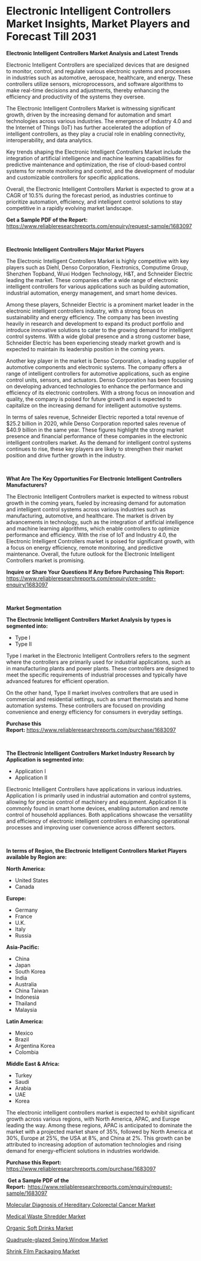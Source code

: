<p><h1>Electronic Intelligent Controllers Market Insights, Market Players and Forecast Till 2031</h1></p><p><strong>Electronic Intelligent Controllers Market Analysis and Latest Trends</strong></p>
<p><p>Electronic Intelligent Controllers are specialized devices that are designed to monitor, control, and regulate various electronic systems and processes in industries such as automotive, aerospace, healthcare, and energy. These controllers utilize sensors, microprocessors, and software algorithms to make real-time decisions and adjustments, thereby enhancing the efficiency and productivity of the systems they oversee. </p><p>The Electronic Intelligent Controllers Market is witnessing significant growth, driven by the increasing demand for automation and smart technologies across various industries. The emergence of Industry 4.0 and the Internet of Things (IoT) has further accelerated the adoption of intelligent controllers, as they play a crucial role in enabling connectivity, interoperability, and data analytics.</p><p>Key trends shaping the Electronic Intelligent Controllers Market include the integration of artificial intelligence and machine learning capabilities for predictive maintenance and optimization, the rise of cloud-based control systems for remote monitoring and control, and the development of modular and customizable controllers for specific applications.</p><p>Overall, the Electronic Intelligent Controllers Market is expected to grow at a CAGR of 10.5% during the forecast period, as industries continue to prioritize automation, efficiency, and intelligent control solutions to stay competitive in a rapidly evolving market landscape.</p></p>
<p><strong>Get a Sample PDF of the Report:&nbsp;</strong> <a href="https://www.reliableresearchreports.com/enquiry/request-sample/1683097">https://www.reliableresearchreports.com/enquiry/request-sample/1683097</a></p>
<p>&nbsp;</p>
<p><strong>Electronic Intelligent Controllers Major Market Players</strong></p>
<p><p>The Electronic Intelligent Controllers Market is highly competitive with key players such as Diehl, Denso Corporation, Flextronics, Computime Group, Shenzhen Topband, Wuxi Hodgen Technology, H&T, and Schneider Electric leading the market. These companies offer a wide range of electronic intelligent controllers for various applications such as building automation, industrial automation, energy management, and smart home devices.</p><p>Among these players, Schneider Electric is a prominent market leader in the electronic intelligent controllers industry, with a strong focus on sustainability and energy efficiency. The company has been investing heavily in research and development to expand its product portfolio and introduce innovative solutions to cater to the growing demand for intelligent control systems. With a wide global presence and a strong customer base, Schneider Electric has been experiencing steady market growth and is expected to maintain its leadership position in the coming years.</p><p>Another key player in the market is Denso Corporation, a leading supplier of automotive components and electronic systems. The company offers a range of intelligent controllers for automotive applications, such as engine control units, sensors, and actuators. Denso Corporation has been focusing on developing advanced technologies to enhance the performance and efficiency of its electronic controllers. With a strong focus on innovation and quality, the company is poised for future growth and is expected to capitalize on the increasing demand for intelligent automotive systems.</p><p>In terms of sales revenue, Schneider Electric reported a total revenue of $25.2 billion in 2020, while Denso Corporation reported sales revenue of $40.9 billion in the same year. These figures highlight the strong market presence and financial performance of these companies in the electronic intelligent controllers market. As the demand for intelligent control systems continues to rise, these key players are likely to strengthen their market position and drive further growth in the industry.</p></p>
<p>&nbsp;</p>
<p><strong>What Are The Key Opportunities For Electronic Intelligent Controllers Manufacturers?</strong></p>
<p><p>The Electronic Intelligent Controllers market is expected to witness robust growth in the coming years, fueled by increasing demand for automation and intelligent control systems across various industries such as manufacturing, automotive, and healthcare. The market is driven by advancements in technology, such as the integration of artificial intelligence and machine learning algorithms, which enable controllers to optimize performance and efficiency. With the rise of IoT and Industry 4.0, the Electronic Intelligent Controllers market is poised for significant growth, with a focus on energy efficiency, remote monitoring, and predictive maintenance. Overall, the future outlook for the Electronic Intelligent Controllers market is promising.</p></p>
<p><strong>Inquire or Share Your Questions If Any Before Purchasing This Report:</strong> <a href="https://www.reliableresearchreports.com/enquiry/pre-order-enquiry/1683097">https://www.reliableresearchreports.com/enquiry/pre-order-enquiry/1683097</a></p>
<p>&nbsp;</p>
<p><strong>Market Segmentation</strong></p>
<p><strong>The Electronic Intelligent Controllers Market Analysis by types is segmented into:</strong></p>
<p><ul><li>Type I</li><li>Type II</li></ul></p>
<p><p>Type I market in the Electronic Intelligent Controllers refers to the segment where the controllers are primarily used for industrial applications, such as in manufacturing plants and power plants. These controllers are designed to meet the specific requirements of industrial processes and typically have advanced features for efficient operation.</p><p>On the other hand, Type II market involves controllers that are used in commercial and residential settings, such as smart thermostats and home automation systems. These controllers are focused on providing convenience and energy efficiency for consumers in everyday settings.</p></p>
<p><strong>Purchase this Report:&nbsp;</strong><a href="https://www.reliableresearchreports.com/purchase/1683097">https://www.reliableresearchreports.com/purchase/1683097</a></p>
<p>&nbsp;</p>
<p><strong>The Electronic Intelligent Controllers Market Industry Research by Application is segmented into:</strong></p>
<p><ul><li>Application I</li><li>Application II</li></ul></p>
<p><p>Electronic Intelligent Controllers have applications in various industries. Application I is primarily used in industrial automation and control systems, allowing for precise control of machinery and equipment. Application II is commonly found in smart home devices, enabling automation and remote control of household appliances. Both applications showcase the versatility and efficiency of electronic intelligent controllers in enhancing operational processes and improving user convenience across different sectors.</p></p>
<p>&nbsp;</p>
<p><strong>In terms of Region, the Electronic Intelligent Controllers Market Players available by Region are:</strong></p>
<p>
    <p> <strong> North America: </strong>
        <ul>
            <li>United States</li>
            <li>Canada</li>
        </ul>
        </p> 
    <p> <strong> Europe: </strong>
        <ul>
            <li>Germany</li>
            <li>France</li>
            <li>U.K.</li>
            <li>Italy</li>
            <li>Russia</li>
        </ul>
        </p> 
    <p> <strong> Asia-Pacific: </strong>
        <ul>
            <li>China</li>
            <li>Japan</li>
            <li>South Korea</li>
            <li>India</li>
            <li>Australia</li>
            <li>China Taiwan</li>
            <li>Indonesia</li>
            <li>Thailand</li>
            <li>Malaysia</li>
        </ul>
        </p> 
    <p> <strong> Latin America: </strong>
        <ul>
            <li>Mexico</li>
            <li>Brazil</li>
            <li>Argentina Korea</li>
            <li>Colombia</li>
        </ul>
        </p> 
    <p> <strong> Middle East & Africa: </strong>
        <ul>
            <li>Turkey</li>
            <li>Saudi</li>
            <li>Arabia</li>
            <li>UAE</li>
            <li>Korea</li>
        </ul>
    </p>
    </p>
<p><p>The electronic intelligent controllers market is expected to exhibit significant growth across various regions, with North America, APAC, and Europe leading the way. Among these regions, APAC is anticipated to dominate the market with a projected market share of 35%, followed by North America at 30%, Europe at 25%, the USA at 8%, and China at 2%. This growth can be attributed to increasing adoption of automation technologies and rising demand for energy-efficient solutions in industries worldwide.</p></p>
<p><strong>Purchase this Report: </strong><a href="https://www.reliableresearchreports.com/purchase/1683097">https://www.reliableresearchreports.com/purchase/1683097</a></p>
<p>&nbsp;<strong>Get a Sample PDF of the Report:&nbsp;&nbsp;</strong><a href="https://www.reliableresearchreports.com/enquiry/request-sample/1683097">https://www.reliableresearchreports.com/enquiry/request-sample/1683097</a></p>
<p><strong></strong></p>
<p><p><a href="https://github.com/globismark/Market-Research-Report-List-2/blob/main/molecular-diagnosis-of-hereditary-colorectal-cancer-market.md">Molecular Diagnosis of Hereditary Colorectal Cancer Market</a></p><p><a href="https://github.com/timeliteaut/Market-Research-Report-List-1/blob/main/medical-waste-shredder-market.md">Medical Waste Shredder Market</a></p><p><a href="https://github.com/bobicer/Market-Research-Report-List-2/blob/main/organic-soft-drinks-market.md">Organic Soft Drinks Market</a></p><p><a href="https://github.com/seekum/Market-Research-Report-List-1/blob/main/quadruple-glazed-swing-window-market.md">Quadruple-glazed Swing Window Market</a></p><p><a href="https://github.com/prosalinda88/Market-Research-Report-List-3/blob/main/shrink-film-packaging-market.md">Shrink Film Packaging Market</a></p></p>